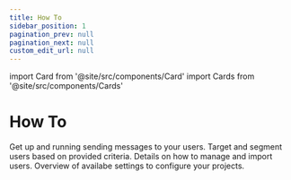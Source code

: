 ```yaml
---
title: How To
sidebar_position: 1
pagination_prev: null
pagination_next: null
custom_edit_url: null
---
```


import Card from '@site/src/components/Card'
import Cards from '@site/src/components/Cards'

# How To

<Cards>
    <Card title="Campaigns" href="/how-to/campaigns">Get up and running sending messages to your users.</Card>
    <Card title="Lists" href="/how-to/lists">Target and segment users based on provided criteria.</Card>
    <Card title="Users" href="/how-to/users">Details on how to manage and import users.</Card>
    <Card title="Settings" href="/how-to/settings">Overview of availabe settings to configure your projects.</Card>
</Cards>